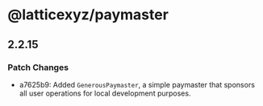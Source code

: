 # @latticexyz/paymaster

## 2.2.15

### Patch Changes

- a7625b9: Added `GenerousPaymaster`, a simple paymaster that sponsors all user operations for local development purposes.
